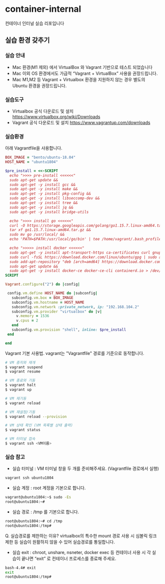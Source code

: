 # container-internal
컨테이너 인터널 실습 리포입니다 

## 실습 환경 갖추기
### 실습 안내
- Mac 환경(M1 제외) 에서 VirtualBox 와 Vagrant 기반으로 테스트 되었습니다
- Mac 이외 OS 환경에서도 가급적 “Vagrant + VirtualBox” 사용을 권장드립니다.
- Mac M1,M2 등 Vagrant + Virtualbox 환경을 지원하지 않는 경우 별도의 Ubuntu 환경을 권장드립니다. 

### 실습도구 
- Virtualbox 공식 다운로드 및 설치 https://www.virtualbox.org/wiki/Downloads
- Vagrant 공식 다운로드 및 설치 https://www.vagrantup.com/downloads

### 실습환경
아래 Vagrantfile을 사용합니다.
```ruby
BOX_IMAGE = "bento/ubuntu-18.04"
HOST_NAME = "ubuntu1804"

$pre_install = <<-SCRIPT
  echo ">>>> pre-install <<<<<<"
  sudo apt-get update &&
  sudo apt-get -y install gcc &&
  sudo apt-get -y install make &&
  sudo apt-get -y install pkg-config &&
  sudo apt-get -y install libseccomp-dev &&
  sudo apt-get -y install tree &&
  sudo apt-get -y install jq &&
  sudo apt-get -y install bridge-utils

  echo ">>>> install go <<<<<<"
  curl -O https://storage.googleapis.com/golang/go1.15.7.linux-amd64.tar.gz > /dev/null 2>&1 &&
  tar xf go1.15.7.linux-amd64.tar.gz &&
  sudo mv go /usr/local/ &&
  echo 'PATH=$PATH:/usr/local/go/bin' | tee /home/vagrant/.bash_profile

  echo ">>>>> install docker <<<<<<"
  sudo apt-get -y install apt-transport-https ca-certificates curl gnupg-agent software-properties-common > /dev/null 2>&1 &&
  sudo curl -fsSL https://download.docker.com/linux/ubuntu/gpg | sudo apt-key add - &&
  sudo add-apt-repository "deb [arch=amd64] https://download.docker.com/linux/ubuntu $(lsb_release -cs) stable" &&
  sudo apt-get update &&
  sudo apt-get -y install docker-ce docker-ce-cli containerd.io > /dev/null 2>&1
SCRIPT

Vagrant.configure("2") do |config|

 config.vm.define HOST_NAME do |subconfig|
   subconfig.vm.box = BOX_IMAGE
   subconfig.vm.hostname = HOST_NAME
   subconfig.vm.network :private_network, ip: "192.168.104.2"
   subconfig.vm.provider "virtualbox" do |v|
     v.memory = 1536
     v.cpus = 2
   end
   subconfig.vm.provision "shell", inline: $pre_install
 end

end
```

Vagrant 기본 사용법. vagrant는 "Vagrantfile" 경로를 기준으로 동작합니다.
```bash
# VM 중지와 재개
$ vagrant suspend
$ vagrant resume

# VM 종료와 기동
$ vagrant halt
$ vagrant up

# VM 재기동
$ vagrant reload

# VM 재설정/기동
$ vagrant reload --provision

# VM 상태 확인 (VM 목록별 상태 출력)
$ vagrant status

# VM 터미널 접속
$ vagrant ssh <VM이름>
```

### 실습 참고
- 실습 터미널 : VM 터미널 창을 두 개를 준비해주세요. (Vagrantfile 경로에서 실행)
```bash
vagrant ssh ubuntu1804
```
- 실습 계정 : root 계정을 기본으로 합니다.
```bash
vagrant@ubuntu1804:~$ sudo -Es
root@ubuntu1804:~#
```
- 실습 경로 : /tmp 를 기본으로 합니다.
```bash
root@ubuntu1804:~# cd /tmp
root@ubuntu1804:/tmp#
```
Q. 실습경로를 제한하는 이유? virtualbox의 특수한 mount 경로 사용 시 심볼릭 링크 제한 등 실습이 원활하지 않을 수 있어 실습경로를 통일합니다.
- 실습 exit : chroot, unshare, nsneter, docker exec 등 컨테이너 사용 시 각 실습이 끝나면 “exit” 로 컨테이너 프로세스를 종료해 주세요.
```bash
bash-4.4# exit
exit
root@ubuntu1804:/tmp#
```